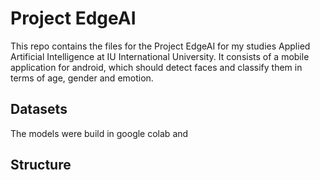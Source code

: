 # Project EdgeAI
This repo contains the files for the Project EdgeAI for my studies Applied Artificial Intelligence at IU International University.
It consists of a mobile application for android, which should detect faces and classify them in terms of age, gender and emotion. 


## Datasets

The models were build in google colab and 

## Structure  

